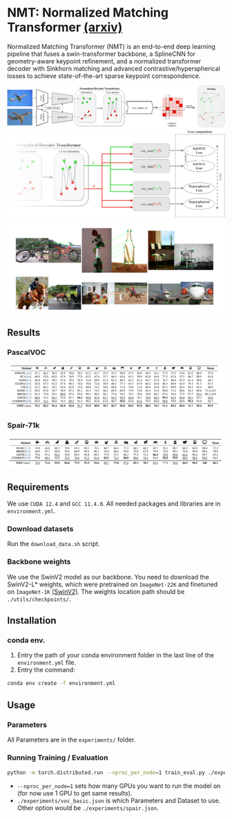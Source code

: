 # NMT: Normalized Matching Transformer [(arxiv)](https://arxiv.org/abs/2503.17715)
Normalized Matching Transformer (NMT) is an end-to-end deep learning pipeline that fuses a swin-transformer backbone, a SplineCNN for geometry-aware keypoint refinement, and a normalized transformer decoder with Sinkhorn matching and advanced contrastive/hyperspherical losses to achieve state-of-the-art sparse keypoint correspondence.

![NMT architecture during inference](./misc/NMT_inference.png)
![NMT architecture during training](./misc/NMT_train.png)
![Examples](./misc/examples.png)

## Results

### PascalVOC
![pascalVOC results](./misc/pascalVOC.png)

### Spair-71k
![spair results](./misc/spair.png)

## Requirements
We use `CUDA 12.4` and `GCC 11.4.0`. All needed packages and libraries are in `environment.yml`.

### Download datasets
Run the `download_data.sh` script.

### Backbone weights
We use the SwinV2 model as our backbone. You need to download the SwinV2-L* weights, which were pretrained on `ImageNet-22K` and finetuned on `ImageNet-1K` [(SwinV2)](https://github.com/microsoft/Swin-Transformer).
The weights location path should be `./utils/checkpoints/`.

## Installation
### conda env.
1. Entry the path of your conda environment folder in the last line of the `environment.yml` file.
2. Entry the command: 
```bash 
conda env create -f environment.yml
```
## Usage

### Parameters
All Parameters are in the `experiments/` folder.

### Running Training / Evaluation
```bash
python -m torch.distributed.run --nproc_per_node=1 train_eval.py ./experiments/voc_basic.json
```
- `--nproc_per_node=1` sets how many GPUs you want to run the model on (for now use 1 GPU to get same results).
- `./experiments/voc_basic.json` is which Parameters and Dataset to use. Other option would be `./experiments/spair.json`.
